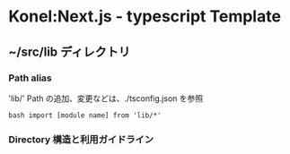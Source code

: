 # Konel:Next.js - typescript Template

## ~/src/lib ディレクトリ

### Path alias

'lib/'
Path の追加、変更などは、./tsconfig.json を参照

`bash import [module name] from 'lib/*'`

### Directory 構造と利用ガイドライン
